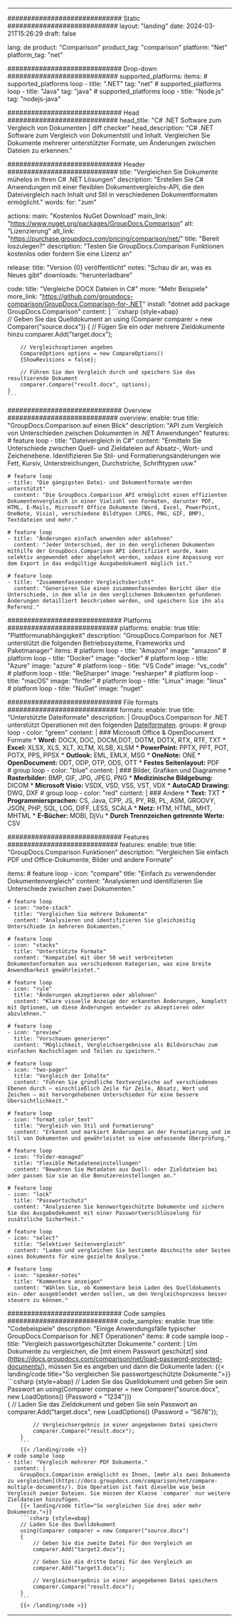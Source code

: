 
---
############################# Static ############################
layout: "landing"
date: 2024-03-21T15:26:29
draft: false

lang: de
product: "Comparison"
product_tag: "comparison"
platform: "Net"
platform_tag: "net"

############################# Drop-down ############################
supported_platforms:
  items:
    # supported_platforms loop
    - title: ".NET"
      tag: "net"
    # supported_platforms loop
    - title: "Java"
      tag: "java"
    # supported_platforms loop
    - title: "Node.js"
      tag: "nodejs-java"

############################# Head ############################
head_title: "C# .NET Software zum Vergleich von Dokumenten | diff checker"
head_description: "C# .NET Software zum Vergleich von Dokumentstil und Inhalt. Vergleichen Sie Dokumente mehrerer unterstützter Formate, um Änderungen zwischen Dateien zu erkennen."

############################# Header ############################
title: "Vergleichen Sie Dokumente mühelos in Ihren C# .NET Lösungen"
description: "Erstellen Sie C# Anwendungen mit einer flexiblen Dokumentvergleichs-API, die den Dateivergleich nach Inhalt und Stil in verschiedenen Dokumentformaten ermöglicht."
words:
  for: "zum"

actions:
  main: "Kostenlos NuGet Download"
  main_link: "https://www.nuget.org/packages/GroupDocs.Comparison"
  alt: "Lizenzierung"
  alt_link: "https://purchase.groupdocs.com/pricing/comparison/net/"
  title: "Bereit loszulegen?"
  description: "Testen Sie GroupDocs.Comparison Funktionen kostenlos oder fordern Sie eine Lizenz an"

release:
  title: "Version {0} veröffentlicht"
  notes: "Schau dir an, was es Neues gibt"
  downloads: "herunterladbare"

code:
  title: "Vergleiche DOCX Dateien in C#"
  more: "Mehr Beispiele"
  more_link: "https://github.com/groupdocs-comparison/GroupDocs.Comparison-for-.NET"
  install: "dotnet add package GroupDocs.Comparison"
  content: |
    ```csharp {style=abap}   
    // Geben Sie das Quelldokument an
    using (Comparer comparer = new Comparer("source.docx"))
    {
        // Fügen Sie ein oder mehrere Zieldokumente hinzu
        comparer.Add("target.docx");

        // Vergleichsoptionen angeben
        CompareOptions options = new CompareOptions() 
        {ShowRevisions = false};

        // Führen Sie den Vergleich durch und speichern Sie das resultierende Dokument
        comparer.Compare("result.docx", options);
    }
    ```

############################# Overview ############################
overview:
  enable: true
  title: "GroupDocs.Comparison auf einen Blick"
  description: "API zum Vergleich von Unterschieden zwischen Dokumenten in .NET Anwendungen"
  features:
    # feature loop
    - title: "Dateivergleich in C#"
      content: "Ermitteln Sie Unterschiede zwischen Quell- und Zieldateien auf Absatz-, Wort- und Zeichenebene. Identifizieren Sie Stil- und Formatierungsänderungen wie Fett, Kursiv, Unterstreichungen, Durchstriche, Schrifttypen usw."

    # feature loop
    - title: "Die gängigsten Datei- und Dokumentformate werden unterstützt"
      content: "Die GroupDocs.Comparison API ermöglicht einen effizienten Dokumentenvergleich in einer Vielzahl von Formaten, darunter PDF, HTML, E-Mails, Microsoft Office Dokumente (Word, Excel, PowerPoint, OneNote, Visio), verschiedene Bildtypen (JPEG, PNG, GIF, BMP), Textdateien und mehr."

    # feature loop
    - title: "Änderungen einfach anwenden oder ablehnen"
      content: "Jeder Unterschied, der in den verglichenen Dokumenten mithilfe der GroupDocs.Comparison API identifiziert wurde, kann selektiv angewendet oder abgelehnt werden, sodass eine Anpassung vor dem Export in das endgültige Ausgabedokument möglich ist."

    # feature loop
    - title: "Zusammenfassender Vergleichsbericht"
      content: "Generieren Sie einen zusammenfassenden Bericht über die Unterschiede, in dem alle in den verglichenen Dokumenten gefundenen Änderungen detailliert beschrieben werden, und speichern Sie ihn als Referenz."

############################# Platforms ############################
platforms:
  enable: true
  title: "Plattformunabhängigkeit"
  description: "GroupDocs.Comparison for .NET unterstützt die folgenden Betriebssysteme, Frameworks und Paketmanager"
  items:
    # platform loop
    - title: "Amazon"
      image: "amazon"
    # platform loop
    - title: "Docker"
      image: "docker"
    # platform loop
    - title: "Azure"
      image: "azure"
    # platform loop
    - title: "VS Code"
      image: "vs_code"
    # platform loop
    - title: "ReSharper"
      image: "resharper"
    # platform loop
    - title: "macOS"
      image: "finder"
    # platform loop
    - title: "Linux"
      image: "linux"
    # platform loop
    - title: "NuGet"
      image: "nuget"

############################# File formats ############################
formats:
  enable: true
  title: "Unterstützte Dateiformate"
  description: |
    GroupDocs.Comparison for .NET unterstützt Operationen mit den folgenden [Dateiformaten](https://docs.groupdocs.com/comparison/net/supported-document-formats/).
  groups:
    # group loop
    - color: "green"
      content: |
        ### Microsoft Office & OpenDocument Formate
        * **Word:** DOCX, DOC, DOCM,DOT, DOTM, DOTX, RTX, RTF, TXT
        * **Excel:** XLSX, XLS, XLT, XLTM, XLSB, XLSM
        * **PowerPoint:** PPTX, PPT, POT, POTX, PPS, PPSX
        * **Outlook:** EML, EMLX, MSG
        * **OneNote:** ONE
        * **OpenDocument:** ODT, ODP, OTP, ODS, OTT
        * **Festes Seitenlayout:** PDF        
    # group loop
    - color: "blue"
      content: |
        ### Bilder, Grafiken und Diagramme
        * **Rasterbilder:** BMP, GIF, JPG, JPEG, PNG
        * **Medizinische Bildgebung:** DICOM
        * **Microsoft Visio:** VSDX, VSD, VSS, VST, VDX
        * **AutoCAD Drawing:** DWG, DXF
      # group loop
    - color: "red"
      content: |
        ### Andere
        * **Text:** TXT
        * **Programmiersprachen:** CS, Java, CPP, JS, PY, RB, PL, ASM, GROOVY, JSON, PHP, SQL, LOG, DIFF, LESS, SCALA
        * **Netz:** HTM, HTML, MHT, MHTML
        * **E-Bücher:** MOBI, DjVu
        * **Durch Trennzeichen getrennte Werte:** CSV

############################# Features ############################
features:
  enable: true
  title: "GroupDocs.Comparison Funktionen"
  description: "Vergleichen Sie einfach PDF und Office-Dokumente, Bilder und andere Formate"

  items:
    # feature loop
    - icon: "compare"
      title: "Einfach zu verwendender Dokumentenvergleich"
      content: "Analysieren und identifizieren Sie Unterschiede zwischen zwei Dokumenten."

    # feature loop
    - icon: "note-stack"
      title: "Vergleichen Sie mehrere Dokumente"
      content: "Analysieren und identifizieren Sie gleichzeitig Unterschiede in mehreren Dokumenten."

    # feature loop
    - icon: "stacks"
      title: "Unterstützte Formate"
      content: "Kompatibel mit über 50 weit verbreiteten Dokumentenformaten aus verschiedenen Kategorien, was eine breite Anwendbarkeit gewährleistet."

    # feature loop
    - icon: "rule"
      title: "Änderungen akzeptieren oder ablehnen"
      content: "Klare visuelle Anzeige der erkannten Änderungen, komplett mit Optionen, um diese Änderungen entweder zu akzeptieren oder abzulehnen."

    # feature loop
    - icon: "preview"
      title: "Vorschauen generieren"
      content: "Möglichkeit, Vergleichsergebnisse als Bildvorschau zum einfachen Nachschlagen und Teilen zu speichern."

    # feature loop
    - icon: "two-pager"
      title: "Vergleich der Inhalte"
      content: "Führen Sie gründliche Textvergleiche auf verschiedenen Ebenen durch — einschließlich Zeile für Zeile, Absatz, Wort und Zeichen — mit hervorgehobenen Unterschieden für eine bessere Übersichtlichkeit."

    # feature loop
    - icon: "format_color_text"
      title: "Vergleich von Stil und Formatierung"
      content: "Erkennt und markiert Änderungen an der Formatierung und im Stil von Dokumenten und gewährleistet so eine umfassende Überprüfung."

    # feature loop
    - icon: "folder-managed"
      title: "Flexible Metadateneinstellungen"
      content: "Bewahren Sie Metadaten aus Quell- oder Zieldateien bei oder passen Sie sie an die Benutzereinstellungen an."

    # feature loop
    - icon: "lock"
      title: "Passwortschutz"
      content: "Analysieren Sie kennwortgeschützte Dokumente und sichern Sie das Ausgabedokument mit einer Passwortverschlüsselung für zusätzliche Sicherheit."

    # feature loop
    - icon: "select"
      title: "Selektiver Seitenvergleich"
      content: "Laden und vergleichen Sie bestimmte Abschnitte oder Seiten eines Dokuments für eine gezielte Analyse."

    # feature loop
    - icon: "speaker-notes"
      title: "Kommentare anzeigen"
      content: "Wählen Sie, ob Kommentare beim Laden des Quelldokuments ein- oder ausgeblendet werden sollen, um den Vergleichsprozess besser steuern zu können."

############################# Code samples ############################
code_samples:
  enable: true
  title: "Codebeispiele"
  description: "Einige Anwendungsfälle typischer GroupDocs.Comparison for .NET Operationen"
  items:
    # code sample loop
    - title: "Vergleich passwortgeschützter Dokumente."
      content: |
        Um Dokumente zu vergleichen, die [mit einem Passwort geschützt] sind (https://docs.groupdocs.com/comparison/net/load-password-protected-documents/), müssen Sie es angeben und dann die Dokumente laden:
        {{< landing/code title="So vergleichen Sie passwortgeschützte Dokumente.">}}
        ```csharp {style=abap}
        // Laden Sie das Quelldokument und geben Sie sein Passwort an
        using(Comparer comparer = new Comparer("source.docx", new LoadOptions() {Password = "1234"}))  
        {
            // Laden Sie das Zieldokument und geben Sie sein Passwort an
            comparer.Add("target.docx", new LoadOptions() {Password = "5678"});

            // Vergleichsergebnis in einer angegebenen Datei speichern
            comparer.Compare("result.docx");
        }
        ```
        {{< /landing/code >}}
    # code sample loop
    - title: "Vergleich mehrerer PDF Dokumente."
      content: |
        GroupDocs.Comparison ermöglicht es Ihnen, [mehr als zwei Dokumente zu vergleichen](https://docs.groupdocs.com/comparison/net/compare-multiple-documents/). Die Operation ist fast dieselbe wie beim Vergleich zweier Dateien. Sie müssen der Klasse `comparer` nur weitere Zieldateien hinzufügen.
        {{< landing/code title="So vergleichen Sie drei oder mehr Dokumente.">}}
        ```csharp {style=abap}   
        // Laden Sie das Quelldokument
        using(Comparer comparer = new Comparer("source.docx") 
        {
            // Geben Sie die zweite Datei für den Vergleich an
            comparer.Add("target2.docx");
            
            // Geben Sie die dritte Datei für den Vergleich an
            comparer.Add("target3.docx");
            
            // Vergleichsergebnis in einer angegebenen Datei speichern
            comparer.Compare("result.docx");
        }
        ```
        {{< /landing/code >}}

---
